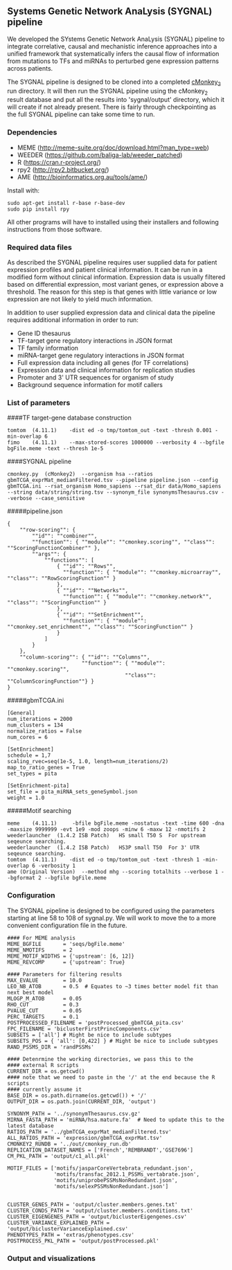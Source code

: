 ## Systems Genetic Network AnaLysis (SYGNAL) pipeline
We developed the SYstems Genetic Network AnaLysis (SYGNAL) pipeline to integrate correlative, causal and mechanistic inference approaches into a unified framework that systematically infers the causal flow of information from mutations to TFs and miRNAs to perturbed gene expression patterns across patients.

The SYGNAL pipeline is designed to be cloned into a completed [cMonkey<sub>2</sub>](https://github.com/baliga-lab/cmonkey2) run directory. It will then run the SYGNAL pipeline using the cMonkey<sub>2</sub> result database and put all the results into 'sygnal/output' directory, which it will create if not already present. There is fairly through checkpointing as the full SYGNAL pipeline can take some time to run.

### Dependencies
* MEME (http://meme-suite.org/doc/download.html?man_type=web)
* WEEDER (https://github.com/baliga-lab/weeder_patched)
* R (https://cran.r-project.org/)
* rpy2 (http://rpy2.bitbucket.org/)
* AME (http://bioinformatics.org.au/tools/ame/)

Install with:
```
sudo apt-get install r-base r-base-dev
sudo pip install rpy
```
All other programs will have to installed using their installers and following instructions from those software.

### Required data files
As described the SYGNAL pipeline requires user supplied data for patient expression profiles and patient clinical information. It can be run in a modified form without clinical information. Expression data is usually filtered based on differential expression, most variant genes, or expression above a threshold. The reason for this step is that genes with little variance or low expression are not likely to yield much information.

In addition to user supplied expression data and clinical data the pipeline requires additional information in order to run:
* Gene ID thesaurus
* TF-target gene regulatory interactions in JSON format
* TF family information
* miRNA-target gene regulatory interactions in JSON format
* Full expression data including all genes (for TF correlations)
* Expression data and clinical information for replication studies
* Promoter and 3' UTR sequences for organism of study
* Background sequence information for motif callers

### List of parameters
####TF target-gene database construction				
```
tomtom	(4.11.1)	-dist ed -o tmp/tomtom_out -text -thresh 0.001 -min-overlap 6		
fimo	(4.11.1)	--max-stored-scores 1000000 --verbosity 4 --bgfile bgFile.meme -text --thresh 1e-5 		
```				
####SYGNAL pipeline
```
cmonkey.py	(cMonkey2)	--organism hsa --ratios gbmTCGA_exprMat_medianFiltered.tsv --pipeline pipeline.json --config gbmTCGA.ini --rsat_organism Homo_sapiens --rsat_dir data/Homo_sapiens --string data/string/string.tsv --synonym_file synonymsThesaurus.csv --verbose --case_sensitive
```
#####pipeline.json
```
{
    ""row-scoring"": {
        ""id"": ""combiner"",
        ""function"": { ""module"": ""cmonkey.scoring"", ""class"": ""ScoringFunctionCombiner"" },
        ""args"": {
            ""functions"": [
                { ""id"": ""Rows"",
                  ""function"": { ""module"": ""cmonkey.microarray"", ""class"": ""RowScoringFunction"" }
                },
                { ""id"": ""Networks"",
                  ""function"": { ""module"": ""cmonkey.network"", ""class"": ""ScoringFunction"" }
                },
                { ""id"": ""SetEnrichment"",
                  ""function"": { ""module"": ""cmonkey.set_enrichment"", ""class"": ""ScoringFunction"" }
                }
            ]
        }
    },
    ""column-scoring"": { ""id"": ""Columns"",
                        ""function"": { ""module"": ""cmonkey.scoring"",
                                      ""class"": ""ColumnScoringFunction""} }
}
```

#####gbmTCGA.ini
```
[General]
num_iterations = 2000
num_clusters = 134
normalize_ratios = False
num_cores = 6

[SetEnrichment]
schedule = 1,7
scaling_rvec=seq(1e-5, 1.0, length=num_iterations/2)
map_to_ratio_genes = True
set_types = pita

[SetEnrichment-pita]
set_file = pita_miRNA_sets_geneSymbol.json
weight = 1.0
```
#####Motif searching
```
meme	(4.11.1)	 -bfile bgFile.meme -nostatus -text -time 600 -dna -maxsize 9999999 -evt 1e9 -mod zoops -minw 6 -maxw 12 -nmotifs 2		
weederlauncher	(1.4.2 ISB Patch)	HS small T50 S	For upstream seqeunce searching.	
weederlauncher	(1.4.2 ISB Patch)	HS3P small T50	For 3' UTR seqeunce searching.	
tomtom	(4.11.1)	-dist ed -o tmp/tomtom_out -text -thresh 1 -min-overlap 6 -verbosity 1		
ame	(Original Version)	--method mhg --scoring totalhits --verbose 1 --bgformat 2 --bgfile bgFile.meme		
```
### Configuration
The SYGNAL pipeline is designed to be configured using the parameters starting at line 58 to 108 of sygnal.py. We will work to move the to a more convenient configuration file in the future.

```
#### For MEME analysis
MEME_BGFILE       = 'seqs/bgFile.meme'
MEME_NMOTIFS      = 2
MEME_MOTIF_WIDTHS = {'upstream': [6, 12]}
MEME_REVCOMP      = {'upstream': True}

#### Parameters for filtering results
MAX_EVALUE        = 10.0
LEO_NB_ATOB       = 0.5  # Equates to ~3 times better model fit than next best model
MLOGP_M_ATOB      = 0.05
RHO_CUT           = 0.3
PVALUE_CUT        = 0.05
PERC_TARGETS      = 0.1
POSTPROCESSED_FILENAME = 'postProcessed_gbmTCGA_pita.csv'
FPC_FILENAME = 'biclusterFirstPrincComponents.csv'
SUBSETS = ['all'] # Might be nice to include subtypes
SUBSETS_POS = { 'all': [0,422] } # Might be nice to include subtypes
RAND_PSSMS_DIR = 'randPSSMs'

#### Detenrmine the working directories, we pass this to the
#### external R scripts
CURRENT_DIR = os.getcwd()
#### note that we need to paste in the '/' at the end because the R scripts
#### currently assume it
BASE_DIR = os.path.dirname(os.getcwd()) + '/'
OUTPUT_DIR = os.path.join(CURRENT_DIR, 'output')

SYNONYM_PATH = '../synonymThesaurus.csv.gz'
MIRNA_FASTA_PATH = 'miRNA/hsa.mature.fa'  # Need to update this to the latest database
RATIOS_PATH = '../gbmTCGA_exprMat_medianFiltered.tsv'
ALL_RATIOS_PATH = 'expression/gbmTCGA_exprMat.tsv'
CMONKEY2_RUNDB = '../out/cmonkey_run.db'
REPLICATION_DATASET_NAMES = ['French','REMBRANDT','GSE7696']
CM_PKL_PATH = 'output/c1_all.pkl'

MOTIF_FILES = ['motifs/jasparCoreVertebrata_redundant.json',
               'motifs/transfac_2012.1_PSSMs_vertabrate.json',
               'motifs/uniprobePSSMsNonRedundant.json',
               'motifs/selexPSSMsNonRedundant.json']


CLUSTER_GENES_PATH = 'output/cluster.members.genes.txt'
CLUSTER_CONDS_PATH = 'output/cluster.members.conditions.txt'
CLUSTER_EIGENGENES_PATH = 'output/biclusterEigengenes.csv'
CLUSTER_VARIANCE_EXPLAINED_PATH = 'output/biclusterVarianceExplained.csv'
PHENOTYPES_PATH = 'extras/phenotypes.csv'
POSTPROCESS_PKL_PATH = 'output/postProcessed.pkl'
```

### Output and visualizations
